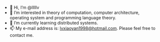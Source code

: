 - 👋 Hi, I’m @lllllv
- 👀 I’m interested in theory of computation, computer architecture, operating system and programming language theory.
- 🌱 I’m currently learning distributed systems.
- 📫 My e-mail address is: lvxiaoyan1998@hotmail.com. Please feel free to contact me.
<!--- - 💞️ I’m looking to collaborate on ...--->


<!---
lllllv/lllllv is a ✨ special ✨ repository because its `README.md` (this file) appears on your GitHub profile.
You can click the Preview link to take a look at your changes.--->

